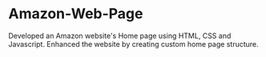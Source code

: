 # Amazon-Web-Page
Developed an Amazon website's Home page using HTML, CSS and Javascript.
Enhanced the website by creating custom home page structure.
